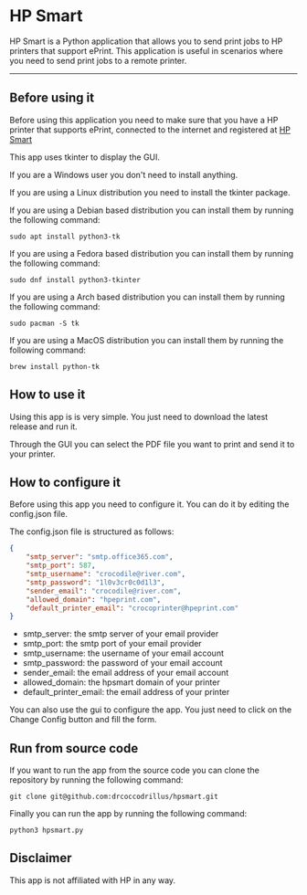 # HP Smart

HP Smart is a Python application that allows you to send print jobs to HP printers that support ePrint. This application is useful in scenarios where you need to send print jobs to a remote printer.

***

## Before using it

Before using this application you need to make sure that you have a HP printer that supports ePrint, connected to the internet and registered at [HP Smart](https://www.hpsmart.com)

This app uses tkinter to display the GUI.

If you are a Windows user you don't need to install anything.

If you are using a Linux distribution you need to install the tkinter package.

If you are using a Debian based distribution you can install them by running the following command:

`sudo apt install python3-tk`

If you are using a Fedora based distribution you can install them by running the following command:

`sudo dnf install python3-tkinter`

If you are using a Arch based distribution you can install them by running the following command:

`sudo pacman -S tk`

If you are using a MacOS distribution you can install them by running the following command:

`brew install python-tk`

## How to use it

Using this app is  is very simple. You just need to download the latest release and run it.

Through the GUI you can select the PDF file you want to print and send it to your printer.

## How to configure it

Before using this app you need to configure it. You can do it by editing the config.json file.

The config.json file is structured as follows:

```json
{
    "smtp_server": "smtp.office365.com",
    "smtp_port": 587,
    "smtp_username": "crocodile@river.com",
    "smtp_password": "1l0v3cr0c0d1l3",
    "sender_email": "crocodile@river.com",
    "allowed_domain": "hpeprint.com",
    "default_printer_email": "crocoprinter@hpeprint.com"
}
```

- smtp_server: the smtp server of your email provider
- smtp_port: the smtp port of your email provider
- smtp_username: the username of your email account
- smtp_password: the password of your email account
- sender_email: the email address of your email account
- allowed_domain: the hpsmart domain of your printer
- default_printer_email: the email address of your printer

You can also use the gui to configure the app. You just need to click on the Change Config button and fill the form.

## Run from source code

If you want to run the app from the source code you can clone the repository by running the following command:

`git clone git@github.com:drcoccodrillus/hpsmart.git`

Finally you can run the app by running the following command:

`python3 hpsmart.py`

## Disclaimer
This app is not affiliated with HP in any way.